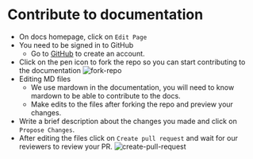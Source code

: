 # Contribute to documentation

- On docs homepage, click on `Edit Page`
- You need to be signed in to GitHub
  - Go to [GitHub](https://github.com/join) to create an account.
- Click on the pen icon to fork the repo so you can start contributing to the documentation
  ![fork-repo](https://user-images.githubusercontent.com/55744578/136702921-3105350a-a68a-4aa4-8c5d-fb24742652b2.jpg)
- Editing MD files
  - We use mardown in the documentation, you will need to know mardown to be able to contribute to the docs.
  - Make edits to the files after forking the repo and preview your changes.
- Write a brief description about the changes you made and click on `Propose Changes`.
- After editing the files click on `Create pull request` and wait for our reviewers to review your PR.
  ![create-pull-request](https://user-images.githubusercontent.com/55744578/136703597-6644e43c-7c64-4cc0-bf8b-7fb8db9544cf.jpg)
